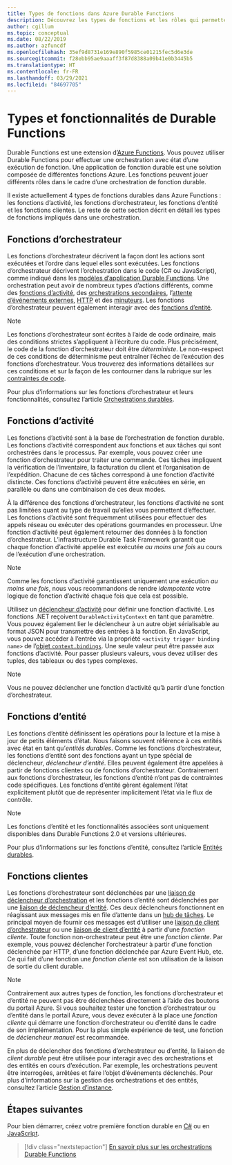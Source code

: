 ```yaml
---
title: Types de fonctions dans Azure Durable Functions
description: Découvrez les types de fonctions et les rôles qui permettent la communication de fonction à fonction dans le cadre d’une orchestration Durable Functions dans Azure Functions.
author: cgillum
ms.topic: conceptual
ms.date: 08/22/2019
ms.author: azfuncdf
ms.openlocfilehash: 35ef9d8731e169e890f5985ce01215fec5d6e3de
ms.sourcegitcommit: f28ebb95ae9aaaff3f87d8388a09b41e0b3445b5
ms.translationtype: HT
ms.contentlocale: fr-FR
ms.lasthandoff: 03/29/2021
ms.locfileid: "84697705"
---
```

# <a name="durable-functions-types-and-features"></a>Types et fonctionnalités de Durable Functions

Durable Functions est une extension d’[Azure Functions](../functions-overview.md). Vous pouvez utiliser Durable Functions pour effectuer une orchestration avec état d’une exécution de fonction. Une application de fonction durable est une solution composée de différentes fonctions Azure. Les fonctions peuvent jouer différents rôles dans le cadre d’une orchestration de fonction durable. 

Il existe actuellement 4 types de fonctions durables dans Azure Functions : les fonctions d’activité, les fonctions d’orchestrateur, les fonctions d’entité et les fonctions clientes. Le reste de cette section décrit en détail les types de fonctions impliqués dans une orchestration.

## <a name="orchestrator-functions"></a>Fonctions d’orchestrateur

Les fonctions d’orchestrateur décrivent la façon dont les actions sont exécutées et l’ordre dans lequel elles sont exécutées. Les fonctions d’orchestrateur décrivent l’orchestration dans le code (C# ou JavaScript), comme indiqué dans les [modèles d’application Durable Functions](durable-functions-overview.md#application-patterns). Une orchestration peut avoir de nombreux types d’actions différents, comme des [fonctions d’activité](#activity-functions), des [orchestrations secondaires](durable-functions-orchestrations.md#sub-orchestrations), l’[attente d’événements externes](durable-functions-orchestrations.md#external-events), [HTTP](durable-functions-http-features.md) et des [minuteurs](durable-functions-orchestrations.md#durable-timers). Les fonctions d’orchestrateur peuvent également interagir avec des [fonctions d’entité](#entity-functions).

> [!NOTE]
> Les fonctions d’orchestrateur sont écrites à l’aide de code ordinaire, mais des conditions strictes s’appliquent à l’écriture du code. Plus précisément, le code de la fonction d’orchestrateur doit être *déterministe*. Le non-respect de ces conditions de déterminisme peut entraîner l’échec de l’exécution des fonctions d’orchestrateur. Vous trouverez des informations détaillées sur ces conditions et sur la façon de les contourner dans la rubrique sur les [contraintes de code](durable-functions-code-constraints.md).

Pour plus d’informations sur les fonctions d’orchestrateur et leurs fonctionnalités, consultez l’article [Orchestrations durables](durable-functions-orchestrations.md).

## <a name="activity-functions"></a>Fonctions d’activité

Les fonctions d’activité sont à la base de l’orchestration de fonction durable. Les fonctions d’activité correspondent aux fonctions et aux tâches qui sont orchestrées dans le processus. Par exemple, vous pouvez créer une fonction d’orchestrateur pour traiter une commande. Ces tâches impliquent la vérification de l’inventaire, la facturation du client et l’organisation de l’expédition. Chacune de ces tâches correspond à une fonction d’activité distincte. Ces fonctions d’activité peuvent être exécutées en série, en parallèle ou dans une combinaison de ces deux modes.

À la différence des fonctions d’orchestrateur, les fonctions d’activité ne sont pas limitées quant au type de travail qu’elles vous permettent d’effectuer. Les fonctions d’activité sont fréquemment utilisées pour effectuer des appels réseau ou exécuter des opérations gourmandes en processeur. Une fonction d’activité peut également retourner des données à la fonction d’orchestrateur. L’infrastructure Durable Task Framework garantit que chaque fonction d’activité appelée est exécutée *au moins une fois* au cours de l’exécution d’une orchestration.

> [!NOTE]
> Comme les fonctions d’activité garantissent uniquement une exécution *au moins une fois*, nous vous recommandons de rendre *idempotente* votre logique de fonction d’activité chaque fois que cela est possible.

Utilisez un [déclencheur d’activité](durable-functions-bindings.md#activity-trigger) pour définir une fonction d’activité. Les fonctions .NET reçoivent `DurableActivityContext` en tant que paramètre. Vous pouvez également lier le déclencheur à un autre objet sérialisable au format JSON pour transmettre des entrées à la fonction. En JavaScript, vous pouvez accéder à l’entrée via la propriété `<activity trigger binding name>` de l’[objet `context.bindings`](../functions-reference-node.md#bindings). Une seule valeur peut être passée aux fonctions d’activité. Pour passer plusieurs valeurs, vous devez utiliser des tuples, des tableaux ou des types complexes.

> [!NOTE]
> Vous ne pouvez déclencher une fonction d’activité qu’à partir d’une fonction d’orchestrateur.

## <a name="entity-functions"></a>Fonctions d’entité

Les fonctions d’entité définissent les opérations pour la lecture et la mise à jour de petits éléments d’état. Nous faisons souvent référence à ces entités avec état en tant qu’*entités durables*. Comme les fonctions d’orchestrateur, les fonctions d’entité sont des fonctions ayant un type spécial de déclencheur, *déclencheur d’entité*. Elles peuvent également être appelées à partir de fonctions clientes ou de fonctions d’orchestrateur. Contrairement aux fonctions d’orchestrateur, les fonctions d’entité n’ont pas de contraintes code spécifiques. Les fonctions d’entité gèrent également l’état explicitement plutôt que de représenter implicitement l’état via le flux de contrôle.

> [!NOTE]
> Les fonctions d’entité et les fonctionnalités associées sont uniquement disponibles dans Durable Functions 2.0 et versions ultérieures.

Pour plus d’informations sur les fonctions d’entité, consultez l’article [Entités durables](durable-functions-entities.md).

## <a name="client-functions"></a>Fonctions clientes

Les fonctions d’orchestrateur sont déclenchées par une [liaison de déclencheur d’orchestration](durable-functions-bindings.md#orchestration-trigger) et les fonctions d’entité sont déclenchées par une [liaison de déclencheur d’entité](durable-functions-bindings.md#entity-trigger). Ces deux déclencheurs fonctionnent en réagissant aux messages mis en file d’attente dans un [hub de tâches](durable-functions-task-hubs.md). Le principal moyen de fournir ces messages est d’utiliser une [liaison de client d’orchestrateur](durable-functions-bindings.md#orchestration-client) ou une [liaison de client d’entité](durable-functions-bindings.md#entity-client) à partir d’une *fonction cliente*. Toute fonction non-orchestrateur peut être une *fonction cliente*. Par exemple, vous pouvez déclencher l’orchestrateur à partir d’une fonction déclenchée par HTTP, d’une fonction déclenchée par Azure Event Hub, etc. Ce qui fait d’une fonction une *fonction cliente* est son utilisation de la liaison de sortie du client durable.

> [!NOTE]
> Contrairement aux autres types de fonction, les fonctions d’orchestrateur et d’entité ne peuvent pas être déclenchées directement à l’aide des boutons du portail Azure. Si vous souhaitez tester une fonction d’orchestrateur ou d’entité dans le portail Azure, vous devez exécuter à la place une *fonction cliente* qui démarre une fonction d’orchestrateur ou d’entité dans le cadre de son implémentation. Pour la plus simple expérience de test, une fonction de *déclencheur manuel* est recommandée.

En plus de déclencher des fonctions d’orchestrateur ou d’entité, la liaison de *client durable* peut être utilisée pour interagir avec des orchestrations et des entités en cours d’exécution. Par exemple, les orchestrations peuvent être interrogées, arrêtées et faire l’objet d’événements déclenchés. Pour plus d’informations sur la gestion des orchestrations et des entités, consultez l’article [Gestion d’instance](durable-functions-instance-management.md).

## <a name="next-steps"></a>Étapes suivantes

Pour bien démarrer, créez votre première fonction durable en [C#](durable-functions-create-first-csharp.md) ou en [JavaScript](quickstart-js-vscode.md).

> [!div class="nextstepaction"]
> [En savoir plus sur les orchestrations Durable Functions](durable-functions-orchestrations.md)